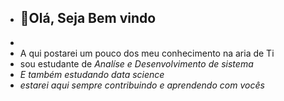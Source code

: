 - <h2>👋Olá, Seja Bem vindo </h2>
- 
- A qui postarei um pouco dos meu conhecimento  na  aria de Ti
- sou estudante de  <i>Analíse e  Desenvolvimento de  sistema<qh1>
- E também estudando<i> data science </i>
- estarei aqui sempre contribuindo e aprendendo com vocês

<!---
Aclelino/Aclelino is a ✨ special ✨ repository because its `README.md` (this file) appears on your GitHub profile.
You can click the Preview link to take a look at your changes.
--->
